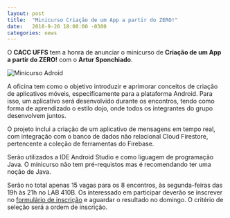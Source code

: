 ```yaml
---
layout: post
title:  "Minicurso Criação de um App a partir do ZERO!"
date:   2018-9-20 18:00:00 -0300
categories: news
---
```

O __CACC UFFS__ tem a honra de anunciar o minicurso de __Criação de um App a partir do ZERO!__ com o __Artur Sponchiado__.

<div class="text-center">
    <img src="{{ "/images/minicurso_android.png" | absolute_url }}" style="max-width: 350px;" alt="Minicurso Adroid"/>
</div>

A oficina tem como o objetivo introduzir e aprimorar conceitos de criação de aplicativos móveis, especificamente para a plataforma Android. Para isso, um aplicativo será desenvolvido durante os encontros, tendo como forma de aprendizado o estilo dojo, onde todos os integrantes do grupo desenvolvem juntos.

O projeto inclui a criação de um aplicativo de mensagens em tempo real, com integração com o banco de dados não relacional Cloud Firestore, pertencente a coleção de ferramentas do Firebase.

Serão utilizados a IDE Android Studio e como liguagem de programação Java. O minicurso não tem pré-requistos mas é recomendando ter uma noção de Java.

Serão no total apenas 15 vagas para os 8 encontros, às segunda-feiras das 19h às 21h no LAB 410B. Os interessado em participar deverão se inscrever no [formulário de inscrição](https://goo.gl/forms/QK0gDkzQR0Tiqs6l1) e aguardar o resultado no domingo.
O critério de seleção será a ordem de inscrição.
